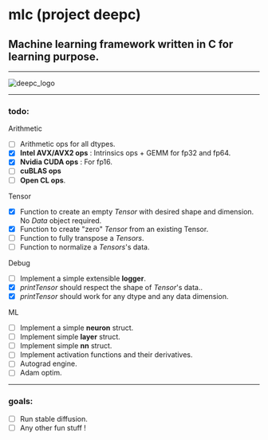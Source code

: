 # **mlc** (project deepc)
## Machine learning framework written in C for learning purpose.
---

![deepc_logo](https://github.com/DavidNJoiner/mlc/assets/69796012/d1d7daee-5789-4464-bcff-1b845a91ac27)

---
### todo:

Arithmetic

- [ ] Arithmetic ops for all dtypes.
- [x] **Intel AVX/AVX2 ops** : Intrinsics ops + GEMM for fp32 and fp64.
- [x] **Nvidia CUDA ops** : For fp16.
- [ ] **cuBLAS ops**
- [ ] **Open CL ops**.

Tensor

- [x] Function to create an empty *Tensor* with desired shape and dimension. No *Data* object required.
- [x] Function to create "zero" *Tensor* from an existing Tensor.
- [ ] Function to fully transpose a *Tensors*.
- [ ] Function to normalize a *Tensors*'s data.

Debug

- [ ] Implement a simple extensible **logger**.
- [x] *printTensor* should respect the shape of *Tensor*'s data..
- [x] *printTensor* should work for any dtype and any data dimension.

ML

- [ ] Implement a simple **neuron** struct.
- [ ] Implement simple **layer** struct.
- [ ] Implement simple **nn** struct.
- [ ] Implement activation functions and their derivatives.
- [ ] Autograd engine.
- [ ] Adam optim.

---
### goals:

- [ ] Run stable diffusion.
- [ ] Any other fun stuff !
